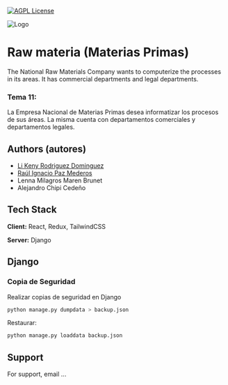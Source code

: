 

[![AGPL License](https://img.shields.io/badge/license-AGPL-blue.svg)](http://www.gnu.org/licenses/agpl-3.0)


![Logo](https://github.com/keni2002/raw_materia/blob/main/client/public/dashlogo.png)

# Raw materia (Materias Primas)
The National Raw Materials Company wants to computerize the processes in its areas. It has commercial departments and legal departments.

### Tema 11:
La Empresa Nacional de Materias Primas desea informatizar los procesos de sus áreas. La misma cuenta con departamentos comerciales y departamentos legales. 


## Authors (autores)

- [Li Keny Rodriguez Dominguez ](https://github.com/keni2002/)
- [Raúl Ignacio Paz Mederos](https://github.com/Fristal99)
- Lenna Milagros Maren Brunet
- Alejandro Chipi Cedeño




## Tech Stack

**Client:** React, Redux, TailwindCSS

**Server:** Django

## Django

### Copia de Seguridad

Realizar copias de seguridad en Django

```bash
python manage.py dumpdata > backup.json
```

Restaurar:
```bash
python manage.py loaddata backup.json
```

## Support

For support, email ...

